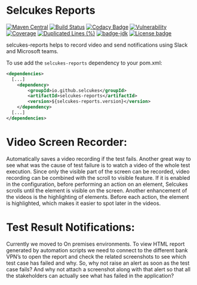 # Selcukes Reports

[![Maven Central](https://img.shields.io/maven-central/v/io.github.selcukes/selcukes-reports.svg?label=Maven%20Central)](https://search.maven.org/search?q=g:%22io.github.selcukes%22%20AND%20a:%22selcukes-reports%22)
[![Build Status](https://travis-ci.org/selcukes/selcukes-reports.svg?branch=master)](https://travis-ci.org/selcukes/selcukes-reports)
[![Codacy Badge](https://app.codacy.com/project/badge/Grade/cdf367218d2045c1a0782d45d63e8187)](https://www.codacy.com/gh/selcukes/selcukes-reports?utm_source=github.com&amp;utm_medium=referral&amp;utm_content=selcukes/selcukes-reports&amp;utm_campaign=Badge_Grade)
[![Vulnerability](https://sonarcloud.io/api/project_badges/measure?project=selcukes_selcukes-reports&metric=vulnerabilities)](https://sonarcloud.io/dashboard?id=selcukes_selcukes-reports)
[![Coverage](https://sonarcloud.io/api/project_badges/measure?project=selcukes_selcukes-reports&metric=coverage)](https://sonarcloud.io/dashboard?id=selcukes_selcukes-reports)
[![Duplicated Lines (%)](https://sonarcloud.io/api/project_badges/measure?project=selcukes_selcukes-reports&metric=duplicated_lines_density)](https://sonarcloud.io/dashboard?id=selcukes_selcukes-reports)
[![badge-jdk](https://img.shields.io/badge/jdk-8-green.svg)](http://www.oracle.com/technetwork/java/javase/downloads/index.html)
[![License badge](https://img.shields.io/badge/license-Apache%202.0-blue.svg?label=License)](http://www.apache.org/licenses/LICENSE-2.0)

selcukes-reports helps to record video  and send notifications using Slack and Microsoft teams.

To use add the `selcukes-reports` dependency to your pom.xml:

```xml
<dependencies>
  [...]
    <dependency>
        <groupId>io.github.selcukes</groupId>
        <artifactId>selcukes-reports</artifactId>
        <version>${selcukes-reports.version}</version>
    </dependency>
  [...]
</dependencies>

```

<h1>Video Screen Recorder:</h1>
Automatically saves a video recording if the test fails. Another great way to see what was the cause of test failure is to watch a video of the whole test execution. Since only the visible part of the screen can be recorded, video recording can be combined with the scroll to visible feature. If it is enabled in the configuration, before performing an action on an element, Selcukes scrolls until the element is visible on the screen.
Another enhancement of the videos is the highlighting of elements. Before each action, the element is highlighted, which makes it easier to spot later in the videos. 

<h1>Test Result Notifications:</h1>
Currently we moved to On premises environments. To view HTML report generated by automation scripts we need to connect to the different bank VPN’s to open the report and check the related screenshots to see which test case has failed and why.
So, why not raise an alert as soon as the test case fails? And why not attach a screenshot along with that alert so that all the stakeholders can actually see what has failed in the application?

